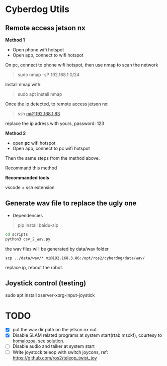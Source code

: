 # Cyberdog Utils

## Remote access jetson nx

**Method 1**

- Open phone wifi hotspot
- Open app, connect to wifi hotspot

On pc, connect to phone wifi hotspot, then use nmap to scan the network
> sudo nmap -sP 192.168.1.0/24

Install nmap with:
> sudo apt install nmap

Once the ip detected, to remote access jetson nx:
> ssh mi@192.168.1.83 

replace the ip adress with yours, password: 123

**Method 2**

- open **pc** wifi hotspot
- Open app, connect to pc wifi hotspot

Then the same steps from the method above. 

Recommand this method


**Recommanded tools**

vscode + ssh extension 

## Generate wav file to replace the ugly one
* Dependencies
> pip install baidu-aip
``` bash
cd scripts
python3 csv_2_wav.py
```
the wav files will be generated by data/wav folder

```
scp ../data/wav/* mi@192.168.3.86:/opt/ros2/cyberdog/data/wav/

```
replace ip, reboot the robot.

## Joystick control (testing)

sudo apt install xserver-xorg-input-joystick

# TODO

- [x] put the wav dir path on the jetson nx out
- [x] Disable SLAM related programs at system start(rtab msckf), courtesy to [homalozoa](https://github.com/homalozoa), see [solution](https://github.com/linzhibo/Cyberdog_utils/issues/1#issue-996182833).
- [ ] Disable audio and talker at system start
- [ ] Write joystock teleop with switch joycons, ref: https://github.com/ros2/teleop_twist_joy